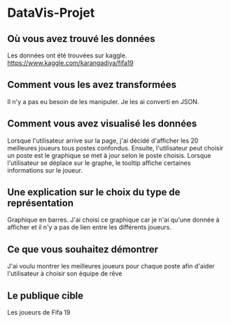# DataVis-Projet

## Où vous avez trouvé les données
Les données ont été trouvées sur kaggle.
https://www.kaggle.com/karangadiya/fifa19

## Comment vous les avez transformées
Il n'y a pas eu besoin de les manipuler.
Je les ai converti en JSON.

## Comment vous avez visualisé les données
Lorsque l'utilisateur arrive sur la page, j'ai décidé d'afficher les 20 meilleures joueurs tous postes confondus.
Ensuite, l'utilisateur peut choisir un poste est le graphique se met à jour selon le poste choisis.
Lorsque l'utilisateur se déplace sur le graphe, le tooltip affiche certaines informations sur le joueur.

## Une explication sur le choix du type de représentation
Graphique en barres.
J'ai choisi ce graphique car je n'ai qu'une donnée à afficher et il n'y a pas de lien entre les différents joueurs.

## Ce que vous souhaitez démontrer

J'ai voulu montrer les meilleures joueurs pour chaque poste afin d'aider l'utilisateur à choisir son équipe de rêve
## Le publique cible
Les joueurs de Fifa 19
